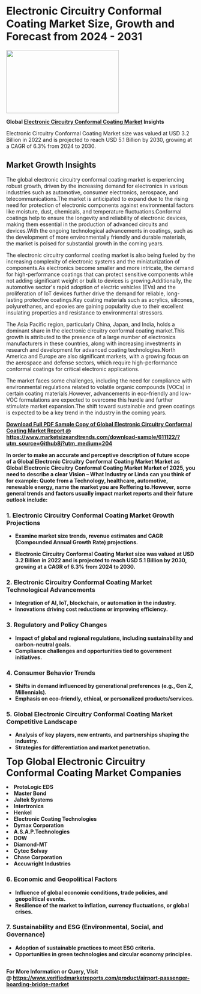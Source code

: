 <H1>Electronic Circuitry Conformal Coating Market Size, Growth and Forecast from 2024 - 2031</H1><img class="aligncenter size-medium wp-image-584254" src="https://thirdeyenews.in/wp-content/uploads/2024/09/Global-Market-Research-300x168.jpeg" alt="" width="300" height="168" /><p><strong>Global&nbsp;<a href="https://www.marketsizeandtrends.com/download-sample/611122/?utm_source=Github8j?utm_medium=204">Electronic Circuitry Conformal Coating Market</a> Insights</strong></p><p>Electronic Circuitry Conformal Coating Market size was valued at USD 3.2 Billion in 2022 and is projected to reach USD 5.1 Billion by 2030, growing at a CAGR of 6.3% from 2024 to 2030.</p><p><h2>Market Growth Insights</h2> <p>The global electronic circuitry conformal coating market is experiencing robust growth, driven by the increasing demand for electronics in various industries such as automotive, consumer electronics, aerospace, and telecommunications.The market is anticipated to expand due to the rising need for protection of electronic components against environmental factors like moisture, dust, chemicals, and temperature fluctuations.Conformal coatings help to ensure the longevity and reliability of electronic devices, making them essential in the production of advanced circuits and devices.With the ongoing technological advancements in coatings, such as the development of more environmentally friendly and durable materials, the market is poised for substantial growth in the coming years.</p> <p><strong><a href="#"></a></strong></p> <p>The electronic circuitry conformal coating market is also being fueled by the increasing complexity of electronic systems and the miniaturization of components.As electronics become smaller and more intricate, the demand for high-performance coatings that can protect sensitive components while not adding significant weight or bulk to devices is growing.Additionally, the automotive sector's rapid adoption of electric vehicles (EVs) and the proliferation of IoT devices further drive the demand for reliable, long-lasting protective coatings.Key coating materials such as acrylics, silicones, polyurethanes, and epoxies are gaining popularity due to their excellent insulating properties and resistance to environmental stressors.</p> <p>The Asia Pacific region, particularly China, Japan, and India, holds a dominant share in the electronic circuitry conformal coating market.This growth is attributed to the presence of a large number of electronics manufacturers in these countries, along with increasing investments in research and development for advanced coating technologies.North America and Europe are also significant markets, with a growing focus on the aerospace and defense sectors, which require high-performance conformal coatings for critical electronic applications.</p> <p>The market faces some challenges, including the need for compliance with environmental regulations related to volatile organic compounds (VOCs) in certain coating materials.However, advancements in eco-friendly and low-VOC formulations are expected to overcome this hurdle and further stimulate market expansion.The shift toward sustainable and green coatings is expected to be a key trend in the industry in the coming years.</p> <p><strong><a href="#"></p><p><span class=""><strong>Download Full PDF Sample Copy of Global Electronic Circuitry Conformal Coating Market Report</strong> @ <a href="https://www.marketsizeandtrends.com/download-sample/611122/?utm_source=Github8j?utm_medium=204" target="_blank">https://www.marketsizeandtrends.com/download-sample/611122/?utm_source=Github8j?utm_medium=204</a></span></p><p>In order to make an accurate and perceptive description of future scope of a Global&nbsp;Electronic Circuitry Conformal Coating Market Market as Global&nbsp;Electronic Circuitry Conformal Coating Market Market of 2025, you need to describe a clear Vision &ndash; What Industry or Linda can you think of for example: Quote from a Technology, healthcare, automotive, renewable energy, name the market you are Reffering to.However, some general trends and factors usually impact market reports and their future outlook include:</p><h3>1.&nbsp;<strong>Electronic Circuitry Conformal Coating Market Growth Projections</strong></h3><ul><li>Examine market size trends, revenue estimates and CAGR (Compounded Annual Growth Rate) projections.</li><li><p>Electronic Circuitry Conformal Coating Market size was valued at USD 3.2 Billion in 2022 and is projected to reach USD 5.1 Billion by 2030, growing at a CAGR of 6.3% from 2024 to 2030.</p></li></ul><h3>2.&nbsp;<strong>Electronic Circuitry Conformal Coating Market Technological Advancements</strong></h3><ul><li>Integration of AI, IoT, blockchain, or automation in the industry.</li><li>Innovations driving cost reductions or improving efficiency.</li></ul><h3>3.&nbsp;<strong>Regulatory and Policy Changes</strong></h3><ul><li>Impact of global and regional regulations, including sustainability and carbon-neutral goals.</li><li>Compliance challenges and opportunities tied to government initiatives.</li></ul><h3>4.&nbsp;<strong>Consumer Behavior Trends</strong></h3><ul><li>Shifts in demand influenced by generational preferences (e.g., Gen Z, Millennials).</li><li>Emphasis on eco-friendly, ethical, or personalized products/services.</li></ul><h3>5.&nbsp;<strong>Global Electronic Circuitry Conformal Coating Market Competitive Landscape</strong></h3><ul><li>Analysis of key players, new entrants, and partnerships shaping the industry.</li><li>Strategies for differentiation and market penetration.</li></ul><p data-pm-slice="1 1 []"><span style="color: inherit; font-family: inherit; font-size: 25px;">Top Global Electronic Circuitry Conformal Coating Market Companies</span></p><div class="" data-test-id=""><p><li>ProtoLogic EDS</li><li> Master Bond</li><li> Jaltek Systems</li><li> Intertronics</li><li> Henkel</li><li> Electronic Coating Technologies</li><li> Dymax Corporation</li><li> A.S.A.P.Technologies</li><li> DOW</li><li> Diamond-MT</li><li> Cytec Solvay</li><li> Chase Corporation</li><li> Accuwright Industries</li></p></div><h3>6.&nbsp;<strong>Economic and Geopolitical Factors</strong></h3><ul><li>Influence of global economic conditions, trade policies, and geopolitical events.</li><li>Resilience of the market to inflation, currency fluctuations, or global crises.</li></ul><h3>7.&nbsp;<strong>Sustainability and ESG (Environmental, Social, and Governance)</strong></h3><ul><li>Adoption of sustainable practices to meet ESG criteria.</li><li>Opportunities in green technologies and circular economy principles.</li></ul><h2><strong style="font-size: 14px;">For More Information or Query, Visit @&nbsp;</strong><a style="background-color: #ffffff; font-size: 14px;" href="https://www.marketsizeandtrends.com/report/electronic-circuitry-conformal-coating-market/" target="_blank">https://www.verifiedmarketreports.com/product/airport-passenger-boarding-bridge-market</a></h2>